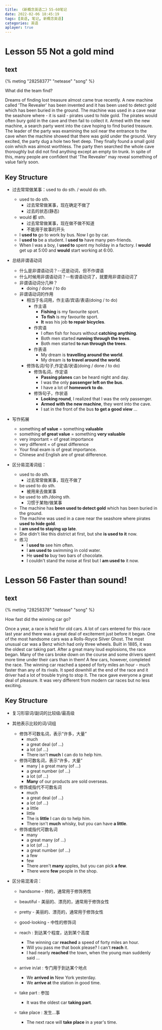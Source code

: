 ```yaml
---
title: 《新概念英语二》55-60笔记
date: 2022-02-06 18:45:19
tags: [英语, 笔记, 新概念英语]
categories: 英语
aplayer: true
---
```


# Lesson 55 Not a gold mind

## text
{% meting "28258377" "netease" "song" %}

What did the team find?

Dreams of finding lost treasure almost came true recently. A new machine called 'The Revealer' has been invented and it has been used to detect gold which has been buried in the ground. The machine was used in a cave near the seashore where - it is said - pirates used to hide gold. The pirates would often bury gold in the cave and then fail to collect it. Armed with the new machine, a search party went into the cave hoping to find buried treasure. The leader of the party was examining the soil near the entrance to the cave when the machine showed that there was gold under the ground. Very excited, the party dug a hole two feet deep. They finally found a small gold coin which was almost worthless. The party then searched the whole cave thoroughly but did not find anything except an empty tin trunk. In spite of this, many people are confident that 'The Revealer' may reveal something of value fairly soon. 

## Key Structure

- 过去常常做某事：used to do sth. / would do sth.
    - used to do sth.
        - 过去常常做某事，现在确定不做了
        - 过去的状态(静态)
    - would 都 sth.
        - 过去常常做某事，现在做不做不知道
        - 不能用于故事的开头
    - I __used to__ go to work by bus. Now I go by car.
    - I __used to__ be a student. I __used to__ have many pen-friends.
    - When I was a boy, I __used to__ spent my holiday in a factory. I __would__ get up at 5:00 and __would__ start working at 6:00.

- 总结非谓语动词
    - 什么是非谓语动词？--还是动词，但不作谓语
    - 什么时候用非谓语动词？--有谓语动词了，就要用非谓语动词了
    - 非谓语动词分几种？
        - doing / done / to do
    - 非谓语动词的作用
        - 相当于名词用，作主语/宾语/表语(doing / to do)
            - 作主语
                - __Fishing__ is my favourite sport.
                - __To fish__ is my favourite sport.
                - __It__ was his job __to repair bicycles__.
            - 作宾语
                - I often fish for hours without __catching anything__.
                - Both men started __running through the trees__.
                - Both men started __to run through the trees__.
            - 作表语
                - My dream is __travelling around the world__.
                - My dream is __to travel around the world__.
        - 修饰名词/句子,作定语/状语(doing / done / to do)
            - 修饰名词，作定语
                - __Passing planes__ can be heard night and day.
                - I was the only __passenger left on the bus__.
                - I have a lot of __homework to do__.
            - 修饰句子，作状语
                - __Looking round__, I realized that I was the only passenger.
                - __Armed with the new machine__, they went into the cave.
                - I sat in the front of the bus __to get a good view__ ...

- 写作拓展
    - something __of value__ = something __valuable__
    - something __of great value__ = something __very valuable__
    - very important = of great importance
    - very different = of great difference
    - Your final exam is of great importance.
    - Chinese and English are of great difference.

- 区分易混淆词组：
    - used to do sth.
        - 过去常常做某事，现在不做了
    - be used to do sth.
        - 被用来去做某事
    - be used to sth./doing sth.
        - 习惯于某物/做某事
    - The machine has __been used to detect gold__ which has been buried in the ground.
    - The machine was used in a cave near the seashore where pirates __used to hide gold__.
    - I __am used to staying up late__.
    - She didn't like this district at first, but she __is used to it__ now.
    - 练习
        - I __used to__ see him often.
        - I __am used to__ swimming in cold water.
        - He __used to__ buy two bars of chocolate.
        - I couldn't stand the noise at first but I __am used to__ it now.

# Lesson 56 Faster than sound!

## text
{% meting "28258378" "netease" "song" %}

How fast did the winning car go?

Once a year, a race is held for old cars. A lot of cars entered for this race last year and there was a great deal of excitement just before it began. One of the most handsome cars was a Rolls-Royce Silver Ghost. The most unusual car was a Benz which had only three wheels. Built in 1885, it was the oldest car taking part. After a great many loud explosions, the race began. Many of the cars broke down on the course and some drivers spent more time under their cars than in them! A few cars, however, completed the race. The winning car reached a speed of forty miles an hour - much faster than any of its rivals. It sped downhill at the end of the race and it driver had a lot of trouble trying to stop it. The race gave everyone a great deal of pleasure. It was very different from modern car races but no less exciting.

## Key Structure

- 复习形容词/副词的比较级/最高级

- 其他表示比较的词/词组
    - 修饰不可数名词，表示“许多，大量”
        - much
        - a great deal (of ...)
        - a lot (of ...)
        - There isn't __much__ I can do to help him.
    - 修饰可数名词，表示“许多，大量”
        - many | a great many (of ...)
        - a great number (of ...)
        - a lot (of ...)
        - __Many__ of our products are sold overseas.
    - 修饰或指代不可数名词
        - much
        - a great deal (of ...)
        - a lot (of ...)
        - a little 
        - little
        - The is __little__ I can do to help him.
        - There isn't __much__ whisky, but you can have __a little__.
    - 修饰或指代可数名词
        - many
        - a great many (of ...)
        - a lot (of ...)
        - a great number (of ...)
        - a few
        - few
        - There aren't __many__ apples, but you can pick __a few__.
        - There were __few__ people in the shop.

- 区分易混淆词：
    - handsome - 帅的，通常用于修饰男性
    - beautiful - 美丽的、漂亮的，通常用于修饰女性
    - pretty - 美丽的、漂亮的，通常用于修饰女性
    - good-looking - 中性的修饰词

    - reach : 到达某个程度，达到某个高度
        - The winning car __reached__ a speed of forty miles an hour.
        - Will you pass me that book please? I can't __reach__ it.
        - I had nearly __reached__ the town, when the young man suddenly said ...
    - arrive in/at : 专门用于到达某个地点
        - We __arrived in__ New York yesterday.
        - We __arrive at__ the station in good time.
    
    - take part : 参加
        - It was the oldest car __taking part__.
    - take place : 发生...事
        - The next race will __take place__ in a year's time.



